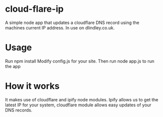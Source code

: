 # cloud-flare-ip
A simple node app that updates a cloudflare DNS record using the machines current IP address.
In use on dlindley.co.uk.

# Usage
Run npm install
Modify config.js for your site. Then run node app.js to run the app

# How it works
It makes use of cloudflare and ipify node modules.
Ipify allows us to get the latest IP for your system, cloudflare module allows easy updates of your DNS records.
